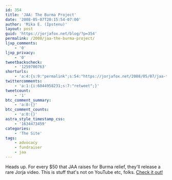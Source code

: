 ```yaml
---
id: 354
title: 'JAA: The Burma Project'
date: '2008-05-07T20:15:54-07:00'
author: 'Mika E. (Ipstenu)'
layout: post
guid: 'https://jorjafox.net/blog/?p=354'
permalink: /2008/jaa-the-burma-project/
ljxp_comments:
    - '0'
ljxp_privacy:
    - '0'
tweetbackscheck:
    - '1259700763'
shorturls:
    - 'a:4:{s:9:"permalink";s:54:"https://jorjafox.net/2008/05/07/jaa-the-burma-project/";s:7:"tinyurl";s:25:"http://tinyurl.com/ldtkak";s:4:"isgd";s:18:"http://is.gd/53cRX";s:5:"bitly";s:20:"http://bit.ly/4LwPVK";}'
twittercomments:
    - 'a:1:{i:6044958231;s:7:"retweet";}'
tweetcount:
    - '1'
btc_comment_summary:
    - 'a:0:{}'
btc_comment_counts:
    - 'a:0:{}'
astra_style_timestamp_css:
    - '1634473459'
categories:
    - 'The Site'
tags:
    - advocacy
    - fundraiser
    - jaa
---
```


Heads up.  For every $50 that JAA raises for Burma relief, they'll release a rare Jorja video.  This is stuff that's not on YouTube etc, folks.  <a href="http://community.livejournal.com/jorjaallaround">Check it out!</a>